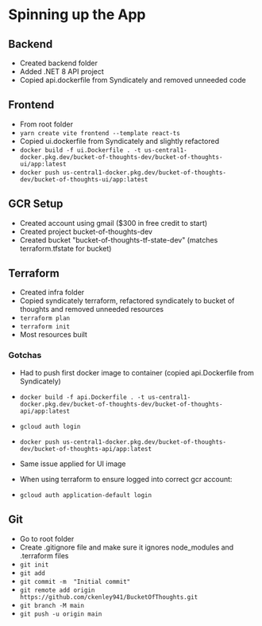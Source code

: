 # Spinning up the App
## Backend
* Created backend folder
* Added .NET 8 API project
* Copied api.dockerfile from Syndicately and removed unneeded code

## Frontend
* From root folder
* `yarn create vite frontend --template react-ts`
* Copied ui.dockerfile from Syndicately and slightly refactored
* `docker build -f ui.Dockerfile . -t us-central1-docker.pkg.dev/bucket-of-thoughts-dev/bucket-of-thoughts-ui/app:latest`
* `docker push us-central1-docker.pkg.dev/bucket-of-thoughts-dev/bucket-of-thoughts-ui/app:latest`

## GCR Setup
* Created account using gmail ($300 in free credit to start)
* Created project bucket-of-thoughts-dev
* Created bucket "bucket-of-thoughts-tf-state-dev" (matches terraform.tfstate for bucket)

## Terraform
* Created infra folder
* Copied syndicately terraform, refactored syndicately to bucket of thoughts and removed unneeded resources
* `terraform plan`
* `terraform init`
* Most resources built

### Gotchas
* Had to push first docker image to container (copied api.Dockerfile from Syndicately)
* `docker build -f api.Dockerfile . -t us-central1-docker.pkg.dev/bucket-of-thoughts-dev/bucket-of-thoughts-api/app:latest`
* `gcloud auth login`
* `docker push us-central1-docker.pkg.dev/bucket-of-thoughts-dev/bucket-of-thoughts-api/app:latest`
* Same issue applied for UI image

* When using terraform to ensure logged into correct gcr account:
* `gcloud auth application-default login`	

## Git
* Go to root folder
* Create .gitignore file and make sure it ignores node_modules and .terraform files
* `git init`
* `git add`
* `git commit -m  "Initial commit"`
* `git remote add origin https://github.com/ckenley941/BucketOfThoughts.git`
* `git branch -M main`
* `git push -u origin main`
